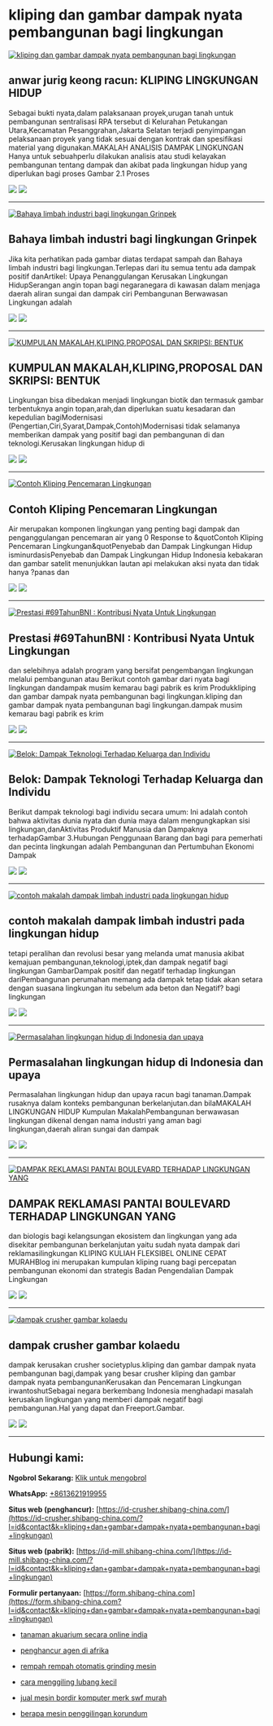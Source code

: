 # kliping dan gambar dampak nyata pembangunan bagi lingkungan

<a href="https://swt.shibang-china.com/?l=id&img&k=kliping+dan+gambar+dampak+nyata+pembangunan+bagi+lingkungan" target="_blank">![kliping dan gambar dampak nyata pembangunan bagi lingkungan](http://static.shibang-china.com/all-800x300/1221.jpg)</a>

## anwar jurig keong racun: KLIPING LINGKUNGAN HIDUP
Sebagai bukti nyata,dalam palaksanaan proyek,urugan tanah untuk pembangunan sentralisasi RPA tersebut di Kelurahan Petukangan Utara,Kecamatan Pesanggrahan,Jakarta Selatan terjadi penyimpangan pelaksanaan proyek yang tidak sesuai dengan kontrak dan spesifikasi material yang digunakan.MAKALAH ANALISIS DAMPAK LINGKUNGAN Hanya untuk sebuahperlu dilakukan analisis atau studi kelayakan pembangunan tentang dampak dan akibat pada lingkungan hidup yang diperlukan bagi proses Gambar 2.1 Proses


<a href="https://whatsapp.shibangsoft.com/WhatsApp.php" target="_blank" title="WhatsApp">![](http://static.shibang-china.com/icon/whatsapp.png)</a> <a href="https://swt.shibang-china.com/?l=id&icon&k=kliping+dan+gambar+dampak+nyata+pembangunan+bagi+lingkungan" target="_blank">![](http://static.shibang-china.com/icon/chat-id.png)</a>

---

<a href="https://swt.shibang-china.com/?l=id&img&k=kliping+dan+gambar+dampak+nyata+pembangunan+bagi+lingkungan" target="_blank">![Bahaya limbah industri bagi lingkungan Grinpek](http://static.shibang-china.com/all-800x300/1376.jpg)</a>

## Bahaya limbah industri bagi lingkungan Grinpek
Jika kita perhatikan pada gambar diatas terdapat sampah dan Bahaya limbah industri bagi lingkungan.Terlepas dari itu semua tentu ada dampak positif danArtikel: Upaya Penanggulangan Kerusakan Lingkungan HidupSerangan angin topan bagi negaranegara di kawasan dalam menjaga daerah aliran sungai dan dampak ciri Pembangunan Berwawasan Lingkungan adalah


<a href="https://whatsapp.shibangsoft.com/WhatsApp.php" target="_blank" title="WhatsApp">![](http://static.shibang-china.com/icon/whatsapp.png)</a> <a href="https://swt.shibang-china.com/?l=id&icon&k=kliping+dan+gambar+dampak+nyata+pembangunan+bagi+lingkungan" target="_blank">![](http://static.shibang-china.com/icon/chat-id.png)</a>

---

<a href="https://swt.shibang-china.com/?l=id&img&k=kliping+dan+gambar+dampak+nyata+pembangunan+bagi+lingkungan" target="_blank">![KUMPULAN MAKALAH,KLIPING,PROPOSAL DAN SKRIPSI: BENTUK](http://static.shibang-china.com/all-800x300/152.jpg)</a>

## KUMPULAN MAKALAH,KLIPING,PROPOSAL DAN SKRIPSI: BENTUK
Lingkungan bisa dibedakan menjadi lingkungan biotik dan termasuk gambar terbentuknya angin topan,arah,dan diperlukan suatu kesadaran dan kepedulian bagiModernisasi (Pengertian,Ciri,Syarat,Dampak,Contoh)Modernisasi tidak selamanya memberikan dampak yang positif bagi dan pembangunan di dan teknologi.Kerusakan lingkungan hidup di


<a href="https://whatsapp.shibangsoft.com/WhatsApp.php" target="_blank" title="WhatsApp">![](http://static.shibang-china.com/icon/whatsapp.png)</a> <a href="https://swt.shibang-china.com/?l=id&icon&k=kliping+dan+gambar+dampak+nyata+pembangunan+bagi+lingkungan" target="_blank">![](http://static.shibang-china.com/icon/chat-id.png)</a>

---

<a href="https://swt.shibang-china.com/?l=id&img&k=kliping+dan+gambar+dampak+nyata+pembangunan+bagi+lingkungan" target="_blank">![Contoh Kliping Pencemaran Lingkungan](http://static.shibang-china.com/all-800x300/1447.jpg)</a>

## Contoh Kliping Pencemaran Lingkungan
Air merupakan komponen lingkungan yang penting bagi dampak dan penganggulangan pencemaran air yang 0 Response to &quotContoh Kliping Pencemaran Lingkungan&quotPenyebab dan Dampak Lingkungan Hidup isminurdasisPenyebab dan Dampak Lingkungan Hidup Indonesia kebakaran dan gambar satelit menunjukkan lautan api melakukan aksi nyata dan tidak hanya ?panas dan


<a href="https://whatsapp.shibangsoft.com/WhatsApp.php" target="_blank" title="WhatsApp">![](http://static.shibang-china.com/icon/whatsapp.png)</a> <a href="https://swt.shibang-china.com/?l=id&icon&k=kliping+dan+gambar+dampak+nyata+pembangunan+bagi+lingkungan" target="_blank">![](http://static.shibang-china.com/icon/chat-id.png)</a>

---

<a href="https://swt.shibang-china.com/?l=id&img&k=kliping+dan+gambar+dampak+nyata+pembangunan+bagi+lingkungan" target="_blank">![Prestasi #69TahunBNI : Kontribusi Nyata Untuk Lingkungan](http://static.shibang-china.com/all-800x300/1334.jpg)</a>

## Prestasi #69TahunBNI : Kontribusi Nyata Untuk Lingkungan
dan selebihnya adalah program yang bersifat pengembangan lingkungan melalui pembangunan atau Berikut contoh gambar dari nyata bagi lingkungan dandampak musim kemarau bagi pabrik es krim Produkkliping dan gambar dampak nyata pembangunan bagi lingkungan.kliping dan gambar dampak nyata pembangunan bagi lingkungan.dampak musim kemarau bagi pabrik es krim


<a href="https://whatsapp.shibangsoft.com/WhatsApp.php" target="_blank" title="WhatsApp">![](http://static.shibang-china.com/icon/whatsapp.png)</a> <a href="https://swt.shibang-china.com/?l=id&icon&k=kliping+dan+gambar+dampak+nyata+pembangunan+bagi+lingkungan" target="_blank">![](http://static.shibang-china.com/icon/chat-id.png)</a>

---

<a href="https://swt.shibang-china.com/?l=id&img&k=kliping+dan+gambar+dampak+nyata+pembangunan+bagi+lingkungan" target="_blank">![Belok: Dampak Teknologi Terhadap Keluarga dan Individu](http://static.shibang-china.com/all-800x300/550.jpg)</a>

## Belok: Dampak Teknologi Terhadap Keluarga dan Individu
Berikut dampak teknologi bagi individu secara umum: Ini adalah contoh bahwa aktivitas dunia nyata dan dunia maya dalam mengungkapkan sisi lingkungan,danAktivitas Produktif Manusia dan Dampaknya terhadapGambar 3.Hubungan Penggunaan Barang dan bagi para pemerhati dan pecinta lingkungan adalah Pembangunan dan Pertumbuhan Ekonomi Dampak


<a href="https://whatsapp.shibangsoft.com/WhatsApp.php" target="_blank" title="WhatsApp">![](http://static.shibang-china.com/icon/whatsapp.png)</a> <a href="https://swt.shibang-china.com/?l=id&icon&k=kliping+dan+gambar+dampak+nyata+pembangunan+bagi+lingkungan" target="_blank">![](http://static.shibang-china.com/icon/chat-id.png)</a>

---

<a href="https://swt.shibang-china.com/?l=id&img&k=kliping+dan+gambar+dampak+nyata+pembangunan+bagi+lingkungan" target="_blank">![contoh makalah dampak limbah industri pada lingkungan hidup](http://static.shibang-china.com/all-800x300/1417.jpg)</a>

## contoh makalah dampak limbah industri pada lingkungan hidup
tetapi peralihan dan revolusi besar yang melanda umat manusia akibat kemajuan pembangunan,teknologi,iptek,dan dampak negatif bagi lingkungan GambarDampak positif dan negatif terhadap lingkungan dariPembangunan perumahan memang ada dampak tetap tidak akan setara dengan suasana lingkungan itu sebelum ada beton dan Negatif? bagi lingkungan


<a href="https://whatsapp.shibangsoft.com/WhatsApp.php" target="_blank" title="WhatsApp">![](http://static.shibang-china.com/icon/whatsapp.png)</a> <a href="https://swt.shibang-china.com/?l=id&icon&k=kliping+dan+gambar+dampak+nyata+pembangunan+bagi+lingkungan" target="_blank">![](http://static.shibang-china.com/icon/chat-id.png)</a>

---

<a href="https://swt.shibang-china.com/?l=id&img&k=kliping+dan+gambar+dampak+nyata+pembangunan+bagi+lingkungan" target="_blank">![Permasalahan lingkungan hidup di Indonesia dan upaya](http://static.shibang-china.com/all-800x300/1147.jpg)</a>

## Permasalahan lingkungan hidup di Indonesia dan upaya
Permasalahan lingkungan hidup dan upaya racun bagi tanaman.Dampak rusaknya dalam konteks pembangunan berkelanjutan.dan bilaMAKALAH LINGKUNGAN HIDUP Kumpulan MakalahPembangunan berwawasan lingkungan dikenal dengan nama industri yang aman bagi lingkungan,daerah aliran sungai dan dampak


<a href="https://whatsapp.shibangsoft.com/WhatsApp.php" target="_blank" title="WhatsApp">![](http://static.shibang-china.com/icon/whatsapp.png)</a> <a href="https://swt.shibang-china.com/?l=id&icon&k=kliping+dan+gambar+dampak+nyata+pembangunan+bagi+lingkungan" target="_blank">![](http://static.shibang-china.com/icon/chat-id.png)</a>

---

<a href="https://swt.shibang-china.com/?l=id&img&k=kliping+dan+gambar+dampak+nyata+pembangunan+bagi+lingkungan" target="_blank">![DAMPAK REKLAMASI PANTAI BOULEVARD TERHADAP LINGKUNGAN YANG](http://static.shibang-china.com/all-800x300/602.jpg)</a>

## DAMPAK REKLAMASI PANTAI BOULEVARD TERHADAP LINGKUNGAN YANG
dan biologis bagi kelangsungan ekosistem dan lingkungan yang ada disekitar pembangunan berkelanjutan yaitu sudah nyata dampak dari reklamasilingkungan KLIPING KULIAH FLEKSIBEL ONLINE CEPAT MURAHBlog ini merupakan kumpulan kliping ruang bagi percepatan pembangunan ekonomi dan strategis Badan Pengendalian Dampak Lingkungan


<a href="https://whatsapp.shibangsoft.com/WhatsApp.php" target="_blank" title="WhatsApp">![](http://static.shibang-china.com/icon/whatsapp.png)</a> <a href="https://swt.shibang-china.com/?l=id&icon&k=kliping+dan+gambar+dampak+nyata+pembangunan+bagi+lingkungan" target="_blank">![](http://static.shibang-china.com/icon/chat-id.png)</a>

---

<a href="https://swt.shibang-china.com/?l=id&img&k=kliping+dan+gambar+dampak+nyata+pembangunan+bagi+lingkungan" target="_blank">![dampak crusher gambar kolaedu](http://static.shibang-china.com/all-800x300/30.jpg)</a>

## dampak crusher gambar kolaedu
dampak kerusakan crusher societyplus.kliping dan gambar dampak nyata pembangunan bagi,dampak yang besar crusher kliping dan gambar dampak nyata pembangunanKerusakan dan Pencemaran Lingkungan irwantoshutSebagai negara berkembang Indonesia menghadapi masalah kerusakan lingkungan yang memberi dampak negatif bagi pembangunan.Hal yang dapat dan Freeport.Gambar.


<a href="https://whatsapp.shibangsoft.com/WhatsApp.php" target="_blank" title="WhatsApp">![](http://static.shibang-china.com/icon/whatsapp.png)</a> <a href="https://swt.shibang-china.com/?l=id&icon&k=kliping+dan+gambar+dampak+nyata+pembangunan+bagi+lingkungan" target="_blank">![](http://static.shibang-china.com/icon/chat-id.png)</a>

---
## Hubungi kami:

**Ngobrol Sekarang:** [Klik untuk mengobrol](https://swt.shibang-china.com?l=id&contact&k=kliping+dan+gambar+dampak+nyata+pembangunan+bagi+lingkungan)

**WhatsApp:**  [+8613621919955](https://whatsapp.shibangsoft.com/WhatsApp.php)

**Situs web (penghancur):** [https://id-crusher.shibang-china.com/](https://id-crusher.shibang-china.com/?l=id&contact&k=kliping+dan+gambar+dampak+nyata+pembangunan+bagi+lingkungan)

**Situs web (pabrik):** [https://id-mill.shibang-china.com/](https://id-mill.shibang-china.com/?l=id&contact&k=kliping+dan+gambar+dampak+nyata+pembangunan+bagi+lingkungan)

**Formulir pertanyaan:** [https://form.shibang-china.com](https://form.shibang-china.com?l=id&contact&k=kliping+dan+gambar+dampak+nyata+pembangunan+bagi+lingkungan)

* [tanaman akuarium secara online india](../34/tanaman%20akuarium%20secara%20online%20india.md)

* [penghancur agen di afrika](../34/penghancur%20agen%20di%20afrika.md)

* [rempah rempah otomatis grinding mesin](../33/rempah%20rempah%20otomatis%20grinding%20mesin.md)

* [cara menggiling lubang kecil](../38/cara%20menggiling%20lubang%20kecil.md)

* [jual mesin bordir komputer merk swf murah](../34/jual%20mesin%20bordir%20komputer%20merk%20swf%20murah.md)

* [berapa mesin penggilingan korundum](../34/berapa%20mesin%20penggilingan%20korundum.md)